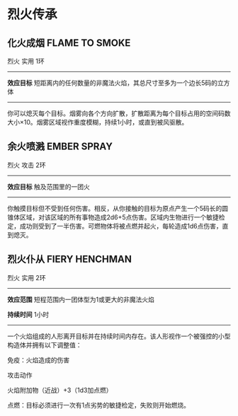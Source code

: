 # 烈火传承

## **化火成烟** **FLAME TO SMOKE**

烈火 实用 1环

------------------------------------------------------------------------

**效应目标**
短距离内的任何数量的非魔法火焰，其总尺寸至多为一个边长5码的立方体

------------------------------------------------------------------------

你可以熄灭每个目标。烟雾向各个方向扩散，扩散距离为每个目标占用的空间码数大小×10。烟雾区域视作重度模糊，持续1小时，或直到被风驱散。

## **余火喷溅** **EMBER SPRAY**

烈火 攻击 2环

------------------------------------------------------------------------

**效应目标** 触及范围里的一团火

------------------------------------------------------------------------

你触摸目标但不受到任何伤害。相反，从你接触的目标为原点产生一个5码长的圆锥体区域，对该区域的所有事物造成2d6+5点伤害。区域内生物进行一个敏捷检定，成功则受到了一半伤害。可燃物体将被点燃并起火，每轮造成1d6点伤害，直到熄灭。

## **烈火仆从** **FIERY HENCHMAN**

烈火 实用 2环

------------------------------------------------------------------------

**效应范围** 短程范围内一团体型为1或更大的非魔法火焰

**持续时间** 1小时

------------------------------------------------------------------------

一个火焰组成的人形离开目标并在持续时间内存在。该人形视作一个被强控的小型构造体并拥有以下调整值：

免疫：火焰造成的伤害

攻击动作

火焰附加物（近战）+3（1d3加点燃）

点燃：目标必须进行一次有1点劣势的敏捷检定，失败则开始燃烧。

 
